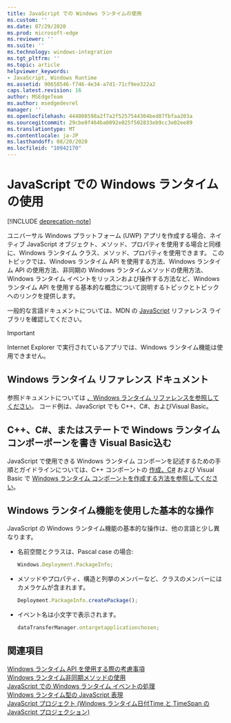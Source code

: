 ```yaml
---
title: JavaScript での Windows ランタイムの使用
ms.custom: ''
ms.date: 07/29/2020
ms.prod: microsoft-edge
ms.reviewer: ''
ms.suite: ''
ms.technology: windows-integration
ms.tgt_pltfrm: ''
ms.topic: article
helpviewer_keywords:
- JavaScript, Windows Runtime
ms.assetid: 90658546-f746-4e34-a7d1-71cf9ee322a2
caps.latest.revision: 16
author: MSEdgeTeam
ms.author: msedgedevrel
manager: ''
ms.openlocfilehash: 444008598a2f7a2f5257544304bed87fbfaa203a
ms.sourcegitcommit: 29cbe0f464ba0092e025f502833eb9cc3e02ee89
ms.translationtype: MT
ms.contentlocale: ja-JP
ms.lasthandoff: 08/20/2020
ms.locfileid: "10942170"
---
```

# JavaScript での Windows ランタイムの使用  

[!INCLUDE [deprecation-note](../includes/legacy-edge-note.md)]  

ユニバーサル Windows プラットフォーム \(UWP\) アプリを作成する場合、ネイティブ JavaScript オブジェクト、メソッド、プロパティを使用する場合と同様に、Windows ランタイム クラス、メソッド、プロパティを使用できます。  このトピックでは、Windows ランタイム API を使用する方法、Windows ランタイム API の使用方法、非同期の Windows ランタイムメソッドの使用方法、Windows ランタイム イベントをリッスンおよび操作する方法など、Windows ランタイム API を使用する基本的な概念について説明するトピックとトピックへのリンクを提供します。  

一般的な言語ドキュメントについては、MDN の [JavaScript][MDNJavascriptReference] リファレンス ライブラリを確認してください。  

> [!IMPORTANT]
> Internet Explorer で実行されているアプリでは、Windows ランタイム機能は使用できません。  

## Windows ランタイム リファレンス ドキュメント  

参照ドキュメントについては [、Windows ランタイム リファレンスを参照してください][UwpApiIndex]。  コード例は、JavaScript でも C++、C#、およびVisual Basic。  

## C++、C#、またはステートで Windows ランタイム コンポーポーンを書き Visual Basic込む  

JavaScript で使用できる Windows ランタイム コンポーンを記述するための手順とガイドラインについては、C++ コンポーントの [作成、C#][WindowsUwpWinrtCpp] および Visual Basic で [Windows ランタイム コンポーントを作成する方法を参照してください][WindowsUwpWinrtCsharpVb]。  

## Windows ランタイム機能を使用した基本的な操作  

JavaScript の Windows ランタイム機能の基本的な操作は、他の言語と少し異なります。  

*   名前空間とクラスは、Pascal case の場合:  
    
    ```javascript
    Windows.Deployment.PackageInfo;
    ```  
    
*   メソッドやプロパティ、構造と列挙のメンバーなど、クラスのメンバーにはカメラケムが含まれます。  
    
    ```javascript
    Deployment.PackageInfo.createPackage();
    ```  
    
*   イベント名は小文字で表示されます。  
    
    ```javascript
    dataTransferManager.ontargetapplicationchosen;
    ```  

## 関連項目  

[Windows ランタイム API を使用する際の考慮事項][WindowsRuntimeConsiderationsApi]  
[Windows ランタイム非同期メソッドの使用][WindowsRuntimeAsynchronousMethods]   
[JavaScript での Windows ランタイム イベントの処理][WindowsRuntimeEventsJavascript]   
[Windows ランタイム型の JavaScript 表現][WindowsRuntimeJavascriptTypes]   
[JavaScript プロジェクト (Windows ランタイム日付Time と TimeSpan の JavaScript プロジェクション)][WindowsRuntimeDatetimeTimespan]  

<!-- links  -->  

[WindowsRuntimeConsiderationsApi]: ./considerations-when-using-the-windows-runtime-api.md "Windows ランタイム API を使用する場合の考慮事例 |Microsoft ドキュメント"  
[WindowsRuntimeEventsJavascript]: ./handling-windows-runtime-events-in-javascript.md "JavaScript での Windows ランタイム イベントの使用 |Microsoft ドキュメント"  
[WindowsRuntimeJavascriptTypes]: ./javascript-representation-of-windows-runtime-types.md "Windows ランタイムの種類の JavaScript 表記 |Microsoft ドキュメント"  
[WindowsRuntimeAsynchronousMethods]: ./using-windows-runtime-asynchronous-methods.md "Windows ランタイム非同期の方法を使用する |Microsoft ドキュメント"  
[WindowsRuntimeDatetimeTimespan]: ./windows-runtime-datetime-and-timespan-representations.md "Windows ランタイムの DateTime と TimeSpan Representations |Microsoft ドキュメント"  

[UwpApiIndex]: /uwp/api/index "Windows UWP 名前空間 |Microsoft ドキュメント"  
[WindowsUwpWinrtCpp]: /windows/uwp/winrt-components/creating-windows-runtime-components-in-cpp "C++/CX を使用した Windows ランタイム コンポーネント |Microsoft ドキュメント"  
[WindowsUwpWinrtCsharpVb]: /windows/uwp/winrt-components/creating-windows-runtime-components-in-csharp-and-visual-basic "C# およびデバイスを使用した Windows ランタイム コンポーVisual BasicンVisual Basic |Microsoft ドキュメント"  

[MDNJavascriptReference]: https://developer.mozilla.org/docs/Web/JavaScript/Reference "JavaScript リファレンス |MDN"  
